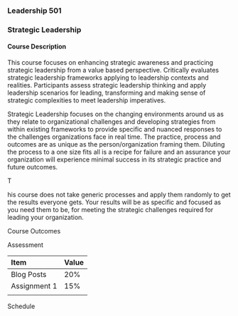 ### Leadership 501

### Strategic Leadership

#### Course Description

This course focuses on enhancing strategic awareness and practicing strategic leadership from a value based perspective. Critically evaluates strategic leadership frameworks applying to leadership contexts and realities. Participants assess strategic leadership thinking and apply leadership scenarios for leading, transforming and making sense of strategic complexities to meet leadership imperatives.

Strategic Leadership focuses on the changing environments around us as they relate to organizational challenges and developing strategies from within existing frameworks to provide specific and nuanced responses to the challenges organizations face in real time. The practice, process and outcomes are as unique as the person/organization framing them. Diluting the process to a one size fits all is a recipe for failure and an assurance your organization will experience minimal success in its strategic practice and future outcomes.

T

his course does not take generic processes and apply them randomly to get the results everyone gets. Your results will be as specific and focused as you need them to be, for meeting the strategic challenges required for leading your organization.

Course Outcomes

Assessment

| Item | Value |
| :--- | :--- |
| Blog Posts | 20% |
| Assignment 1 | 15% |
|  |  |

Schedule

